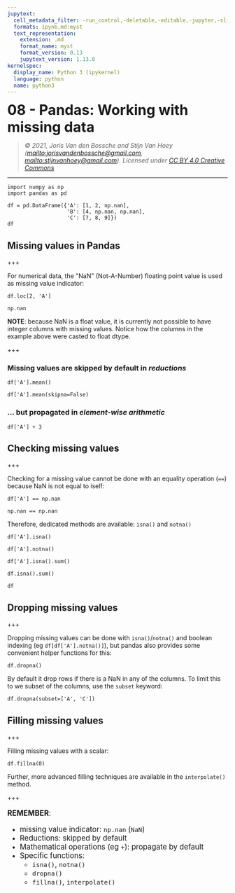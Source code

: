 ```yaml
---
jupytext:
  cell_metadata_filter: -run_control,-deletable,-editable,-jupyter,-slideshow,-tags
  formats: ipynb,md:myst
  text_representation:
    extension: .md
    format_name: myst
    format_version: 0.13
    jupytext_version: 1.13.0
kernelspec:
  display_name: Python 3 (ipykernel)
  language: python
  name: python3
---
```


<p><font size="6"><b>08 - Pandas: Working with missing data </b></font></p>


> *© 2021, Joris Van den Bossche and Stijn Van Hoey  (<mailto:jorisvandenbossche@gmail.com>, <mailto:stijnvanhoey@gmail.com>). Licensed under [CC BY 4.0 Creative Commons](http://creativecommons.org/licenses/by/4.0/)*

---

```{code-cell} ipython3
import numpy as np
import pandas as pd
```

```{code-cell} ipython3
df = pd.DataFrame({'A': [1, 2, np.nan],
                   'B': [4, np.nan, np.nan],
                   'C': [7, 8, 9]})
df
```

## Missing values in Pandas

+++

For numerical data, the "NaN" (Not-A-Number) floating point value is used as missing value indicator:

```{code-cell} ipython3
df.loc[2, 'A']
```

```{code-cell} ipython3
np.nan
```

<div class="alert alert-warning">

**NOTE**: because NaN is a float value, it is currently not possible to have integer columns with missing values. Notice how the columns in the example above were casted to float dtype.

</div>

+++

### Missing values are skipped by default in *reductions*

```{code-cell} ipython3
df['A'].mean()
```

```{code-cell} ipython3
df['A'].mean(skipna=False)
```

### ... but propagated in *element-wise arithmetic*

```{code-cell} ipython3
df['A'] + 3
```

## Checking missing values

+++

Checking for a missing value cannot be done with an equality operation (`==`) because NaN is not equal to iself:

```{code-cell} ipython3
df['A'] == np.nan
```

```{code-cell} ipython3
np.nan == np.nan
```

Therefore, dedicated methods are available: `isna()` and `notna()`

```{code-cell} ipython3
df['A'].isna()
```

```{code-cell} ipython3
df['A'].notna()
```

```{code-cell} ipython3
df['A'].isna().sum()
```

```{code-cell} ipython3
df.isna().sum()
```

```{code-cell} ipython3
df
```

## Dropping missing values

+++

Dropping missing values can be done with `isna()`/`notna()` and boolean indexing (eg `df[df['A'].notna()]`), but pandas also provides some convenient helper functions for this:

```{code-cell} ipython3
df.dropna()
```

By default it drop rows if there is a NaN in any of the columns. To limit this to we subset of the columns, use the `subset` keyword:

```{code-cell} ipython3
df.dropna(subset=['A', 'C'])
```

## Filling missing values

+++

Filling missing values with a scalar:

```{code-cell} ipython3
df.fillna(0)
```

Further, more advanced filling techniques are available in the ``interpolate()`` method.

+++

<div class="alert alert-info" style="font-size:120%">

**REMEMBER**: <br>

* missing value indicator: `np.nan` (`NaN`)
* Reductions: skipped by default
* Mathematical operations (eg `+`): propagate by default
* Specific functions:
    * `isna()`, `notna()`
    * `dropna()`
    * `fillna()`, `interpolate()`

</div>

```{code-cell} ipython3

```
